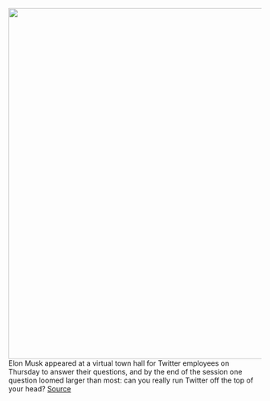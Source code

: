 <img src='https://cdn.vox-cdn.com/thumbor/wHyCFQ3_5dYEvJ5E-RaQi_4Wbcg=/0x0:2040x1360/1200x800/filters:focal(857x517:1183x843)/cdn.vox-cdn.com/uploads/chorus_image/image/70987138/VRG_Illo_STK022_K_Radtke_Musk_Stock_Smirk.0.jpg' width='700px' /><br/>
Elon Musk appeared at a virtual town hall for Twitter employees on Thursday to answer their questions, and by the end of the session one question loomed larger than most: can you really run Twitter off the top of your head?
<a href='https://www.theverge.com/2022/6/17/23172380/elon-musk-twitter-meeting-employee-reactions'> Source <a/>